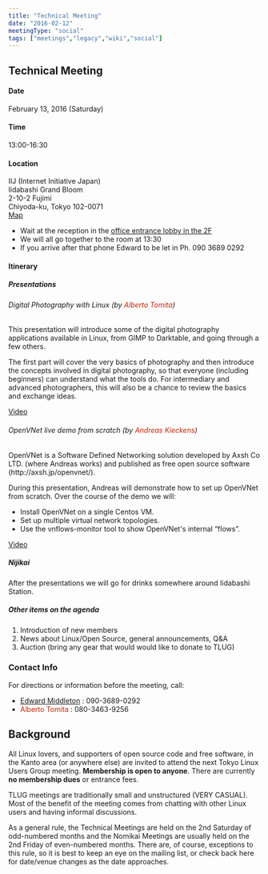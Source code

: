 ```yaml
---
title: "Technical Meeting"
date: "2016-02-12"
meetingType: "social"
tags: ["meetings","legacy","wiki","social"]
---
```


<h2 id="technical_meeting">Technical Meeting</h2>
<h4 id="date">Date</h4>
<p>February 13, 2016 (Saturday)</p>
<h4 id="time">Time</h4>
<p>13:00-16:30</p>
<h4 id="location">Location</h4>
<p>IIJ (Internet Initiative Japan)<br />
Iidabashi Grand Bloom<br />
2-10-2 Fujimi<br />
Chiyoda-ku, Tokyo 102-0071<br />
<a href="http://www.iij.ad.jp/en/company/about/map/head-office.html">Map</a></p>
<ul>
<li>Wait at the reception in the <a href="http://iidabashi-gb.jp/floor/index.html">office entrance lobby in the 2F</a></li>
<li>We will all go together to the room at 13:30</li>
<li>If you arrive after that phone Edward to be let in Ph. 090 3689 0292</li>
</ul>
<h4 id="itinerary">Itinerary</h4>
<h5 id="presentations">Presentations</h5>
<h6 id="digital_photography_with_linux_by_alberto_tomita">Digital Photography with Linux (by <font color="#CC2200">Alberto Tomita</font>)</h6>
<p>This presentation will introduce some of the digital photography applications available in Linux, from GIMP to Darktable, and going through a few others.</p>
<p>The first part will cover the very basics of photography and then introduce the concepts involved in digital photography, so that everyone (including beginners) can understand what the tools do. For intermediary and advanced photographers, this will also be a chance to review the basics and exchange ideas.</p>
<p><a href="https://youtu.be/KRxJiRRXvxk?t=21m15s">Video</a></p>
<h6 id="openvnet_live_demo_from_scratch_by_andreas_kieckens">OpenVNet live demo from scratch (by <font color="#CC2200">Andreas Kieckens</font>)</h6>
<p>OpenVNet is a Software Defined Networking solution developed by Axsh Co LTD. (where Andreas works) and published as free open source software (http://axsh.jp/openvnet/).</p>
<p>During this presentation, Andreas will demonstrate how to set up OpenVNet from scratch. Over the course of the demo we will:</p>
<ul>
<li>Install OpenVNet on a single Centos VM.</li>
<li>Set up multiple virtual network topologies.</li>
<li>Use the vnflows-monitor tool to show OpenVNet's internal “flows”.</li>
</ul>
<p><a href="https://www.youtube.com/watch?v=aPfPxTk64C8">Video</a></p>
<h5 id="nijikai">Nijikai</h5>
<p>After the presentations we will go for drinks somewhere around Iidabashi Station.</p>
<h5 id="other_items_on_the_agenda">Other items on the agenda</h5>
<ol>
<li>Introduction of new members</li>
<li>News about Linux/Open Source, general announcements, Q&amp;A</li>
<li>Auction (bring any gear that would would like to donate to TLUG)</li>
</ol>
<h3 id="contact_info">Contact Info</h3>
<p>For directions or information before the meeting, call:</p>
<ul>
<li><a href="./Edward_Middleton">Edward Middleton</a> : 090-3689-0292</li>
<li><font color="#CC2200">Alberto Tomita</font> : 080-3463-9256</li>
</ul>

<h2 id="introduction">Background</h2>
<p>All Linux lovers, and supporters of open source code and free software, in the Kanto area (or anywhere else) are invited to attend the next Tokyo Linux Users Group meeting. <b>Membership is open to anyone</b>. There are currently <b>no membership dues</b> or entrance fees.</p>
<p>TLUG meetings are traditionally small and unstructured (VERY CASUAL). Most of the benefit of the meeting comes from chatting with other Linux users and having informal discussions.</p>
<p>As a general rule, the Technical Meetings are held on the 2nd Saturday of odd-numbered months and the Nomikai Meetings are usually held on the 2nd Friday of even-numbered months. There are, of course, exceptions to this rule, so it is best to keep an eye on the mailing list, or check back here for date/venue changes as the date approaches.</p>
